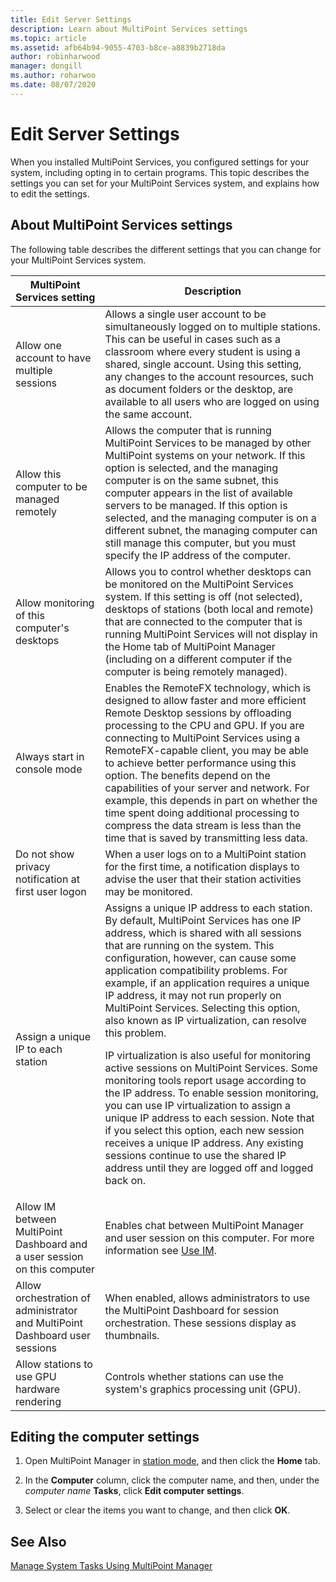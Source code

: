 ```yaml
---
title: Edit Server Settings
description: Learn about MultiPoint Services settings
ms.topic: article
ms.assetid: afb64b94-9055-4703-b8ce-a8839b2718da
author: robinharwood
manager: dongill
ms.author: roharwoo
ms.date: 08/07/2020
---
```

# Edit Server Settings
When you installed MultiPoint Services, you configured settings for your system, including opting in to certain programs. This topic describes the settings you can set for your MultiPoint Services system, and explains how to edit the settings.

## About MultiPoint Services settings
The following table describes the different settings that you can change for your MultiPoint Services system.

|MultiPoint Services setting|Description|
|-----------------------------------------------------------------------------------------|---------------|
|Allow one account to have multiple sessions|Allows a single user account to be simultaneously logged on to multiple stations. This can be useful in cases such as a classroom where every student is using a shared, single account. Using this setting, any changes to the account resources, such as document folders or the desktop, are available to all users who are logged on using the same account.|
|Allow this computer to be managed remotely|Allows the computer that is running MultiPoint Services to be managed by other MultiPoint systems on your network. If this option is selected, and the managing computer is on the same subnet, this computer appears in the list of available servers to be managed. If this option is selected, and the managing computer is on a different subnet, the managing computer can still manage this computer, but you must specify the IP address of the computer.|
|Allow monitoring of this computer's desktops|Allows you to control whether desktops can be monitored on the MultiPoint Services system. If this setting is off (not selected), desktops of stations (both local and remote) that are connected to the computer that is running MultiPoint Services will not display in the Home tab of MultiPoint Manager (including on a different computer if the computer is being remotely managed).|
|Always start in console mode|Enables the RemoteFX technology, which is designed to allow faster and more efficient Remote Desktop sessions by offloading processing to the CPU and GPU. If you are connecting to MultiPoint Services using a RemoteFX-capable client, you may be able to achieve better performance using this option. The benefits depend on the capabilities of your server and network. For example, this depends in part on whether the time spent doing additional processing to compress the data stream is less than the time that is saved by transmitting less data.|
|Do not show privacy notification at first user logon|When a user logs on to a MultiPoint station for the first time, a notification displays to advise the user that their station activities may be monitored.|
|Assign a unique IP to each station|Assigns a unique IP address to each station. By default, MultiPoint Services has one IP address, which is shared with all sessions that are running on the system. This configuration, however, can cause some application compatibility problems. For example, if an application requires a unique IP address, it may not run properly on MultiPoint Services. Selecting this option, also known as IP virtualization, can resolve this problem.<p>IP virtualization is also useful for monitoring active sessions on MultiPoint Services. Some monitoring tools report usage according to the IP address. To enable session monitoring, you can use IP virtualization to assign a unique IP address to each session. Note that if you select this option, each new session receives a unique IP address. Any existing sessions continue to use the shared IP address until they are logged off and logged back on.|
|Allow IM between MultiPoint Dashboard and a user session on this computer|Enables chat between MultiPoint Manager and user session on this computer. For more information see [Use IM](Use-IM.md).|
|Allow orchestration of administrator and MultiPoint Dashboard user sessions|When enabled, allows administrators to use the MultiPoint Dashboard for session orchestration. These sessions display as thumbnails.|
|Allow stations to use GPU hardware rendering|Controls whether stations can use the system's graphics processing unit (GPU).|

## Editing the computer settings

1.  Open MultiPoint Manager in [station mode](Switch-Between-Modes.md), and then click the **Home** tab.

2.  In the **Computer** column, click the computer name, and then, under the *computer name* **Tasks**, click **Edit computer settings**.

3.  Select or clear the items you want to change, and then click **OK**.

## See Also
[Manage System Tasks Using MultiPoint Manager](Manage-System-Tasks-Using-MultiPoint-Manager.md)

